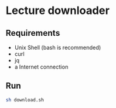 # Lecture downloader

## Requirements 

* Unix Shell (bash is recommended)
* curl
* jq
* a Internet connection


## Run

```sh
sh download.sh
```

